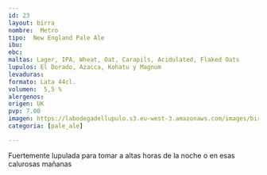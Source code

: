 ```yaml
---
id: 23
layout: birra
nombre:  Metro
tipo:  New England Pale Ale
ibu: 
ebc:
maltas: Lager, IPA, Wheat, Oat, Carapils, Acidulated, Flaked Oats
lupulos: El Dorado, Azacca, Kohatu y Magnum
levaduras: 
formato: Lata 44cl.
volumen:  5,5 %
alergenos: 
origen: UK
pvp: 7.00
imagen: https://labodegadellupulo.s3.eu-west-3.amazonaws.com/images/birras/metro.jpg
categoria: [pale_ale]

---
```

Fuertemente lupulada para tomar a altas horas de la noche o en esas calurosas mañanas





























